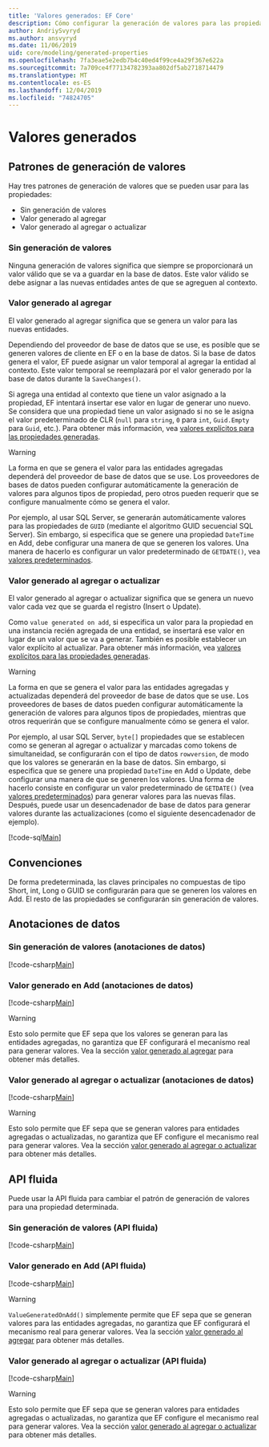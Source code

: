 ```yaml
---
title: 'Valores generados: EF Core'
description: Cómo configurar la generación de valores para las propiedades al usar Entity Framework Core
author: AndriySvyryd
ms.author: ansvyryd
ms.date: 11/06/2019
uid: core/modeling/generated-properties
ms.openlocfilehash: 7fa3eae5e2edb7b4c40ed4f99ce4a29f367e622a
ms.sourcegitcommit: 7a709ce4f77134782393aa802df5ab2718714479
ms.translationtype: MT
ms.contentlocale: es-ES
ms.lasthandoff: 12/04/2019
ms.locfileid: "74824705"
---
```

# <a name="generated-values"></a>Valores generados

## <a name="value-generation-patterns"></a>Patrones de generación de valores

Hay tres patrones de generación de valores que se pueden usar para las propiedades:

* Sin generación de valores
* Valor generado al agregar
* Valor generado al agregar o actualizar

### <a name="no-value-generation"></a>Sin generación de valores

Ninguna generación de valores significa que siempre se proporcionará un valor válido que se va a guardar en la base de datos. Este valor válido se debe asignar a las nuevas entidades antes de que se agreguen al contexto.

### <a name="value-generated-on-add"></a>Valor generado al agregar

El valor generado al agregar significa que se genera un valor para las nuevas entidades.

Dependiendo del proveedor de base de datos que se use, es posible que se generen valores de cliente en EF o en la base de datos. Si la base de datos genera el valor, EF puede asignar un valor temporal al agregar la entidad al contexto. Este valor temporal se reemplazará por el valor generado por la base de datos durante la `SaveChanges()`.

Si agrega una entidad al contexto que tiene un valor asignado a la propiedad, EF intentará insertar ese valor en lugar de generar uno nuevo. Se considera que una propiedad tiene un valor asignado si no se le asigna el valor predeterminado de CLR (`null` para `string`, `0` para `int`, `Guid.Empty` para `Guid`, etc.). Para obtener más información, vea [valores explícitos para las propiedades generadas](../saving/explicit-values-generated-properties.md).

> [!WARNING]  
> La forma en que se genera el valor para las entidades agregadas dependerá del proveedor de base de datos que se use. Los proveedores de bases de datos pueden configurar automáticamente la generación de valores para algunos tipos de propiedad, pero otros pueden requerir que se configure manualmente cómo se genera el valor.
>
> Por ejemplo, al usar SQL Server, se generarán automáticamente valores para las propiedades de `GUID` (mediante el algoritmo GUID secuencial SQL Server). Sin embargo, si especifica que se genere una propiedad `DateTime` en Add, debe configurar una manera de que se generen los valores. Una manera de hacerlo es configurar un valor predeterminado de `GETDATE()`, vea [valores predeterminados](relational/default-values.md).

### <a name="value-generated-on-add-or-update"></a>Valor generado al agregar o actualizar

El valor generado al agregar o actualizar significa que se genera un nuevo valor cada vez que se guarda el registro (Insert o Update).

Como `value generated on add`, si especifica un valor para la propiedad en una instancia recién agregada de una entidad, se insertará ese valor en lugar de un valor que se va a generar. También es posible establecer un valor explícito al actualizar. Para obtener más información, vea [valores explícitos para las propiedades generadas](../saving/explicit-values-generated-properties.md).

> [!WARNING]
> La forma en que se genera el valor para las entidades agregadas y actualizadas dependerá del proveedor de base de datos que se use. Los proveedores de bases de datos pueden configurar automáticamente la generación de valores para algunos tipos de propiedades, mientras que otros requerirán que se configure manualmente cómo se genera el valor.
>
> Por ejemplo, al usar SQL Server, `byte[]` propiedades que se establecen como se generan al agregar o actualizar y marcadas como tokens de simultaneidad, se configurarán con el tipo de datos `rowversion`, de modo que los valores se generarán en la base de datos. Sin embargo, si especifica que se genere una propiedad `DateTime` en Add o Update, debe configurar una manera de que se generen los valores. Una forma de hacerlo consiste en configurar un valor predeterminado de `GETDATE()` (vea [valores predeterminados](relational/default-values.md)) para generar valores para las nuevas filas. Después, puede usar un desencadenador de base de datos para generar valores durante las actualizaciones (como el siguiente desencadenador de ejemplo).
>
> [!code-sql[Main](../../../samples/core/Modeling/FluentAPI/ValueGeneratedOnAddOrUpdate.sql)]

## <a name="conventions"></a>Convenciones

De forma predeterminada, las claves principales no compuestas de tipo Short, int, Long o GUID se configurarán para que se generen los valores en Add. El resto de las propiedades se configurarán sin generación de valores.

## <a name="data-annotations"></a>Anotaciones de datos

### <a name="no-value-generation-data-annotations"></a>Sin generación de valores (anotaciones de datos)

[!code-csharp[Main](../../../samples/core/Modeling/DataAnnotations/ValueGeneratedNever.cs#Sample)]

### <a name="value-generated-on-add-data-annotations"></a>Valor generado en Add (anotaciones de datos)

[!code-csharp[Main](../../../samples/core/Modeling/DataAnnotations/ValueGeneratedOnAdd.cs#Sample)]

> [!WARNING]  
> Esto solo permite que EF sepa que los valores se generan para las entidades agregadas, no garantiza que EF configurará el mecanismo real para generar valores. Vea la sección [valor generado al agregar](#value-generated-on-add) para obtener más detalles.

### <a name="value-generated-on-add-or-update-data-annotations"></a>Valor generado al agregar o actualizar (anotaciones de datos)

[!code-csharp[Main](../../../samples/core/Modeling/DataAnnotations/ValueGeneratedOnAddOrUpdate.cs#Sample)]

> [!WARNING]  
> Esto solo permite que EF sepa que se generan valores para entidades agregadas o actualizadas, no garantiza que EF configure el mecanismo real para generar valores. Vea la sección [valor generado al agregar o actualizar](#value-generated-on-add-or-update) para obtener más detalles.

## <a name="fluent-api"></a>API fluida

Puede usar la API fluida para cambiar el patrón de generación de valores para una propiedad determinada.

### <a name="no-value-generation-fluent-api"></a>Sin generación de valores (API fluida)

[!code-csharp[Main](../../../samples/core/Modeling/FluentAPI/ValueGeneratedNever.cs#Sample)]

### <a name="value-generated-on-add-fluent-api"></a>Valor generado en Add (API fluida)

[!code-csharp[Main](../../../samples/core/Modeling/FluentAPI/ValueGeneratedOnAdd.cs#Sample)]

> [!WARNING]  
> `ValueGeneratedOnAdd()` simplemente permite que EF sepa que se generan valores para las entidades agregadas, no garantiza que EF configurará el mecanismo real para generar valores.  Vea la sección [valor generado al agregar](#value-generated-on-add) para obtener más detalles.

### <a name="value-generated-on-add-or-update-fluent-api"></a>Valor generado al agregar o actualizar (API fluida)

[!code-csharp[Main](../../../samples/core/Modeling/FluentAPI/ValueGeneratedOnAddOrUpdate.cs#Sample)]

> [!WARNING]  
> Esto solo permite que EF sepa que se generan valores para entidades agregadas o actualizadas, no garantiza que EF configure el mecanismo real para generar valores. Vea la sección [valor generado al agregar o actualizar](#value-generated-on-add-or-update) para obtener más detalles.
